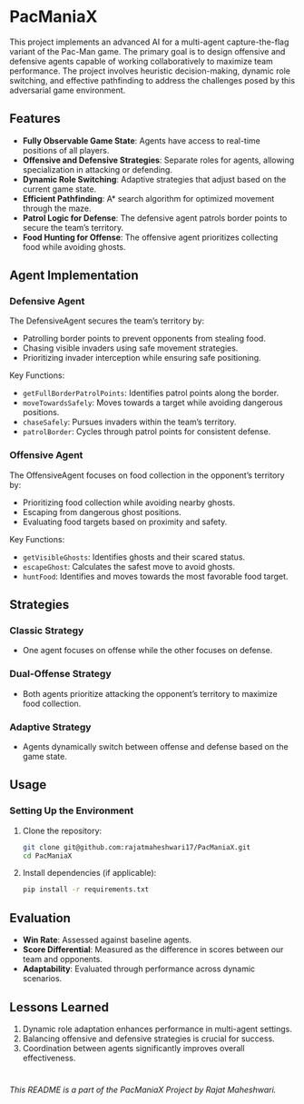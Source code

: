 ﻿
# PacManiaX


This project implements an advanced AI for a multi-agent capture-the-flag variant of the Pac-Man game. The primary goal is to design offensive and defensive agents capable of working collaboratively to maximize team performance. The project involves heuristic decision-making, dynamic role switching, and effective pathfinding to address the challenges posed by this adversarial game environment.

## Features
- **Fully Observable Game State**: Agents have access to real-time positions of all players.
- **Offensive and Defensive Strategies**: Separate roles for agents, allowing specialization in attacking or defending.
- **Dynamic Role Switching**: Adaptive strategies that adjust based on the current game state.
- **Efficient Pathfinding**: A* search algorithm for optimized movement through the maze.
- **Patrol Logic for Defense**: The defensive agent patrols border points to secure the team’s territory.
- **Food Hunting for Offense**: The offensive agent prioritizes collecting food while avoiding ghosts.




## Agent Implementation
### Defensive Agent
The DefensiveAgent secures the team’s territory by:
- Patrolling border points to prevent opponents from stealing food.
- Chasing visible invaders using safe movement strategies.
- Prioritizing invader interception while ensuring safe positioning.

Key Functions:
- `getFullBorderPatrolPoints`: Identifies patrol points along the border.
- `moveTowardsSafely`: Moves towards a target while avoiding dangerous positions.
- `chaseSafely`: Pursues invaders within the team’s territory.
- `patrolBorder`: Cycles through patrol points for consistent defense.

### Offensive Agent
The OffensiveAgent focuses on food collection in the opponent’s territory by:
- Prioritizing food collection while avoiding nearby ghosts.
- Escaping from dangerous ghost positions.
- Evaluating food targets based on proximity and safety.

Key Functions:
- `getVisibleGhosts`: Identifies ghosts and their scared status.
- `escapeGhost`: Calculates the safest move to avoid ghosts.
- `huntFood`: Identifies and moves towards the most favorable food target.

## Strategies
### Classic Strategy
- One agent focuses on offense while the other focuses on defense.

### Dual-Offense Strategy
- Both agents prioritize attacking the opponent’s territory to maximize food collection.

### Adaptive Strategy
- Agents dynamically switch between offense and defense based on the game state.

## Usage
### Setting Up the Environment
1. Clone the repository:
   ```bash
   git clone git@github.com:rajatmaheshwari17/PacManiaX.git
   cd PacManiaX
   ```
2. Install dependencies (if applicable):
   ```bash
   pip install -r requirements.txt
   ```

## Evaluation
- **Win Rate**: Assessed against baseline agents.
- **Score Differential**: Measured as the difference in scores between our team and opponents.
- **Adaptability**: Evaluated through performance across dynamic scenarios.

## Lessons Learned
1. Dynamic role adaptation enhances performance in multi-agent settings.
2. Balancing offensive and defensive strategies is crucial for success.
3. Coordination between agents significantly improves overall effectiveness.

#
_This README is a part of the PacManiaX Project by Rajat Maheshwari._
